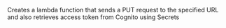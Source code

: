 Creates a lambda function that sends a PUT request to the specified URL and also retrieves access token from Cognito using Secrets